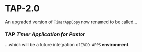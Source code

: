 # TAP-2.0
An upgraded version of `TimerAppCopy` now renamed to be called...
### TAP *Timer Application for Pastor*
...which will be a future integration of `IVDD APPS` **environment**.
